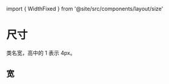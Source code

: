 import { WidthFixed } from '@site/src/components/layout/size'

# 尺寸
类名宽，高中的 1 表示 4px。

## 宽
<WidthFixed />